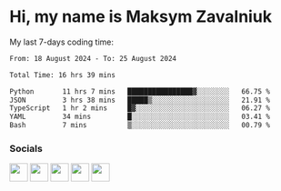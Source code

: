 Hi, my name is Maksym Zavalniuk
========================================================================================================================================

My last 7-days coding time:
<!--START_SECTION:waka-->

```txt
From: 18 August 2024 - To: 25 August 2024

Total Time: 16 hrs 39 mins

Python       11 hrs 7 mins   ████████████████▓░░░░░░░░   66.75 %
JSON         3 hrs 38 mins   █████▒░░░░░░░░░░░░░░░░░░░   21.91 %
TypeScript   1 hr 2 mins     █▓░░░░░░░░░░░░░░░░░░░░░░░   06.27 %
YAML         34 mins         █░░░░░░░░░░░░░░░░░░░░░░░░   03.41 %
Bash         7 mins          ▒░░░░░░░░░░░░░░░░░░░░░░░░   00.79 %
```

<!--END_SECTION:waka-->


### Socials

<p align="left"> <a href="https://www.dev.to/mezgoodle" target="_blank" rel="noreferrer"><img src="https://raw.githubusercontent.com/danielcranney/readme-generator/main/public/icons/socials/devdotto.svg" width="32" height="32" /></a> <a href="https://discord.com/users/mezgoodle" target="_blank" rel="noreferrer"><img src="https://raw.githubusercontent.com/danielcranney/readme-generator/main/public/icons/socials/discord.svg" width="32" height="32" /></a> <a href="https://www.github.com/mezgoodle" target="_blank" rel="noreferrer"><img src="https://raw.githubusercontent.com/danielcranney/readme-generator/main/public/icons/socials/github.svg" width="32" height="32" /></a> <a href="http://www.instagram.com/sylvenis" target="_blank" rel="noreferrer"><img src="https://raw.githubusercontent.com/danielcranney/readme-generator/main/public/icons/socials/instagram.svg" width="32" height="32" /></a> <a href="https://www.linkedin.com/in/maksym-zavalniuk-ba4a72193" target="_blank" rel="noreferrer"><img src="https://raw.githubusercontent.com/danielcranney/readme-generator/main/public/icons/socials/linkedin.svg" width="32" height="32" /></a></p>
